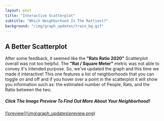 ```yaml
---
layout: post
title: "Interactive Scatterplot"
subtitle: "Which Neighborhood Is The Rattiest?"
background: "/img/graph_updates/train_bg.gif"
---
```


## A Better Scatterplot

After some feedback, it seemed like the **"Rats Ratio 2020"** Scatterplot overall was not too helpful. The **"Rat / Square Meter"** metric was not able to convey it's intended purpose. So, we've updated the graph and this time we made it interactive! This one features a list of neighborhoods that you can toggle on and off and if you hover over a point in the scatterplot it will show you information such as: the estimated number of People, Rats, and the Ratio between the two.

##### Click The Image Preview To Find Out More About Your Neighborhood!

<a href="\img\graph_updates\test.html" target="_blank">
![preview](\img\graph_updates\preview.png)</a>
